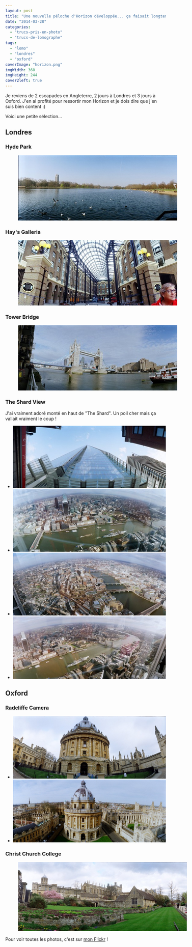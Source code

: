 ```yaml
---
layout: post
title: "Une nouvelle péloche d'Horizon développée... ça faisait longtemps !"
date: "2014-03-28"
categories:
  - "trucs-pris-en-photo"
  - "trucs-de-lomographe"
tags: 
  - "lomo"
  - "londres"
  - "oxford"
coverImage: "horizon.png"
imgWidth: 360
imgHeight: 244
cover2left: true
---
```


Je reviens de 2 escapades en Angleterre, 2 jours à Londres et 3 jours à Oxford. J'en ai profité pour ressortir mon Horizon et je dois dire que j'en suis bien content :)

Voici une petite sélection...

## Londres

### Hyde Park

<figure style="width:530px">
  <a href="https://www.flickr.com/photos/zemoko/13385752065" target="_blank" title="Hyde Park (Flickr, nouvelle fenêtre)"><img src="/images/2014/04/13385752065_df66b1f867.jpg" alt="Hyde Park"></a>
</figure>

### Hay's Galleria

<figure style="width:530px">
  <a href="https://www.flickr.com/photos/zemoko/13385741735" target="_blank" title="Hay's Galleria (Flickr, nouvelle fenêtre)"><img src="/images/2014/04/13385741735_f20c8e7083.jpg" alt="Hay's Galleria"></a>
</figure>

### Tower Bridge

<figure style="width:530px">
  <a href="https://www.flickr.com/photos/zemoko/13385733675" target="_blank" title="Tower Bridge (Flickr, nouvelle fenêtre)"><img src="/images/2014/04/13385733675_810aa9989d.jpg" alt="Tower Bridge"></a>
</figure>

### The Shard View

J'ai vraiment adoré monté en haut de "The Shard". Un poil cher mais ça vallait vraiment le coup !

<div id="theshard-slider" class="splide">
<div class="splide__track">
<ul class="splide__list">
<li class="splide__slide"><a href="https://www.flickr.com/photos/zemoko/13386074994" target="_blank" title="The Shard (Flickr, nouvelle fenêtre)"><img src="/images/2014/04/13386074994_72c389935f.jpg" alt="The Shard"></a></li>
<li class="splide__slide"><a href="https://www.flickr.com/photos/zemoko/13385841493" target="_blank" title="View from The Shard (Flickr, nouvelle fenêtre)"><img src="/images/2014/04/13385841493_e406ac8ce8.jpg" alt="View from The Shard"></a></li>
<li class="splide__slide"><a href="https://www.flickr.com/photos/zemoko/13385709185" target="_blank" title="View from The Shard (Flickr, nouvelle fenêtre)"><img src="/images/2014/04/13385709185_d86e39a4d2.jpg" alt="View from The Shard"></a></li>
<li class="splide__slide"><a href="https://www.flickr.com/photos/zemoko/13386052974" target="_blank" title="View from The Shard (Flickr, nouvelle fenêtre)"><img src="/images/2014/04/13386052974_baa3afbf95.jpg" alt="View from The Shard"></a></li>
</ul>
</div>
</div>

## Oxford

### Radcliffe Camera

<div id="oxford-slider" class="splide">
<div class="splide__track">
<ul class="splide__list">
<li class="splide__slide"><a href="https://www.flickr.com/photos/zemoko/13385833033" target="_blank" title="Du bas : Radcliffe Camera (Flickr, nouvelle fenêtre)"><img src="/images/2014/03/13385833033_9c803a1060_b.jpg" alt="Du bas : Radcliffe Camera"></a></li>
<li class="splide__slide"><a href="https://www.flickr.com/photos/zemoko/13385820753" target="_blank" title="Du haut (de St Mary) (Flickr, nouvelle fenêtre)"><img src="/images/2014/03/13385820753_56e7153e8f_b.jpg" alt="Du haut (de St Mary)"></a></li>
</ul>
</div>
</div>

### Christ Church College

<figure style="width:530px">
  <a href="https://www.flickr.com/photos/zemoko/13385830403" target="_blank" title="Christ Church (Flickr, nouvelle fenêtre)"><img src="/images/2014/03/13385830403_d41a5e5a50_b.jpg" alt="Christ Church"></a>
</figure>

Pour voir toutes les photos, c'est sur [mon Flickr](http://www.flickr.com/photos/zemoko/with/13386052974) !

